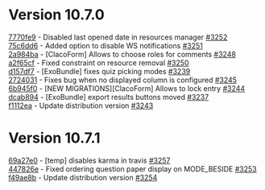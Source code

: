 # Version 10.7.0 

[7770fe9](https://github.com/claroline/Distribution/commit/7770fe9) - Disabled last opened date in resources manager [#3252](https://github.com/claroline/Distribution/pull/3252)  
[75c6dd6](https://github.com/claroline/Distribution/commit/75c6dd6) - Added option to disable WS notifications [#3251](https://github.com/claroline/Distribution/pull/3251)  
[2a984ba](https://github.com/claroline/Distribution/commit/2a984ba) - [ClacoForm] Allows to choose roles for comments [#3248](https://github.com/claroline/Distribution/pull/3248)  
[a2f65cf](https://github.com/claroline/Distribution/commit/a2f65cf) - Fixed constraint on resource removal [#3250](https://github.com/claroline/Distribution/pull/3250)  
[d157df7](https://github.com/claroline/Distribution/commit/d157df7) - [ExoBundle] fixes quiz picking modes [#3239](https://github.com/claroline/Distribution/pull/3239)  
[2724031](https://github.com/claroline/Distribution/commit/2724031) - Fixes bug when no displayed column is configured [#3245](https://github.com/claroline/Distribution/pull/3245)  
[6b945f0](https://github.com/claroline/Distribution/commit/6b945f0) - [NEW MIGRATIONS][ClacoForm] Allows to lock entry [#3244](https://github.com/claroline/Distribution/pull/3244)  
[dcab894](https://github.com/claroline/Distribution/commit/dcab894) - [ExoBundle] export results buttons moved [#3237](https://github.com/claroline/Distribution/pull/3237)  
[f1112ea](https://github.com/claroline/Distribution/commit/f1112ea) - Update distribution version [#3243](https://github.com/claroline/Distribution/pull/3243)  

# Version 10.7.1  

[69a27e0](https://github.com/claroline/Distribution/commit/69a27e0) - [temp] disables karma in travis [#3257](https://github.com/claroline/Distribution/pull/3257)  
[447826e](https://github.com/claroline/Distribution/commit/447826e) - Fixed ordering question paper display on MODE_BESIDE [#3253](https://github.com/claroline/Distribution/pull/3253)  
[f49ae8b](https://github.com/claroline/Distribution/commit/f49ae8b) - Update distribution version [#3254](https://github.com/claroline/Distribution/pull/3254)  

